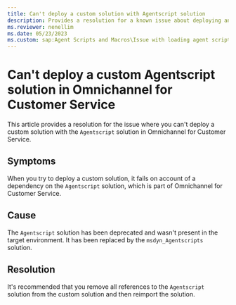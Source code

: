 ```yaml
---
title: Can't deploy a custom solution with Agentscript solution
description: Provides a resolution for a known issue about deploying an Agentscript custom solution in Omnichannel for Customer Service.
ms.reviewer: nenellim
ms.date: 05/23/2023
ms.custom: sap:Agent Scripts and Macros\Issue with loading agent scripts when the environment or session is not proper
---
```

# Can't deploy a custom Agentscript solution in Omnichannel for Customer Service

This article provides a resolution for the issue where you can't deploy a custom solution with the `Agentscript` solution in Omnichannel for Customer Service.

## Symptoms

When you try to deploy a custom solution, it fails on account of a dependency on the `Agentscript` solution, which is part of Omnichannel for Customer Service.

## Cause

The `Agentscript` solution has been deprecated and wasn't present in the target environment. It has been replaced by the `msdyn_Agentscripts` solution.

## Resolution

It's recommended that you remove all references to the `Agentscript` solution from the custom solution and then reimport the solution.
